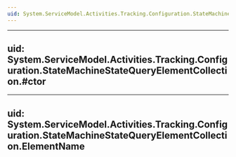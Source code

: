 ```yaml
---
uid: System.ServiceModel.Activities.Tracking.Configuration.StateMachineStateQueryElementCollection
---
```


---
uid: System.ServiceModel.Activities.Tracking.Configuration.StateMachineStateQueryElementCollection.#ctor
---

---
uid: System.ServiceModel.Activities.Tracking.Configuration.StateMachineStateQueryElementCollection.ElementName
---
